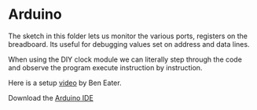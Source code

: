 # Arduino

The sketch in this folder lets us monitor the various ports, registers on 
the breadboard. Its useful for debugging values set on address and data lines.

When using the DIY clock module we can literally step through the code and observe 
the program execute instruction by instruction.

Here is a setup [video](https://www.youtube.com/watch?v=LnzuMJLZRdU) by Ben Eater.

Download the [Arduino IDE](https://www.arduino.cc/en/software)

